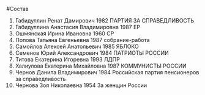 #Состав
1. Габидуллин Ренат Дамирович 1982 ПАРТИЯ ЗА СПРАВЕДЛИВОСТЬ
2. Габидуллина Анастасия Владимировна 1987 ЕР
3. Ошмянская Ирина Ивановна 1960 СР
4. Попова Татьяна Евгеньевна 1987 собрание-работа
5. Самойлов Алексей Анатольевич 1985 ЯБЛОКО
6. Семенов Юрий Александрович 1984 ПАТРИОТЫ РОССИИ
7. Титова Екатерина Игоревна 1993 ЛДПР
8. Халиулова Екатерина Михайловна 1987 КОММУНИСТЫ РОССИИ
9. Чернов Данила Владимирович 1984 Российская партия пенсионеров за справедливость
10. Чернова Зоя Николаевна 1954 За женщин России
